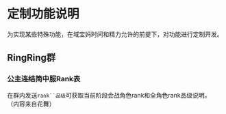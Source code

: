 # 定制功能说明
为实现某些特殊功能，在域宝妈时间和精力允许的前提下，对功能进行定制开发。

## RingRing群
### 公主连结简中服Rank表
在群内发送`rank``品级`可获取当前阶段会战角色rank和全角色rank品级说明。  
（内容来自花舞）